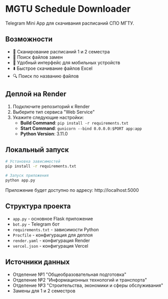 # MGTU Schedule Downloader

Telegram Mini App для скачивания расписаний СПО МГТУ.

## Возможности

- 📅 Сканирование расписаний 1 и 2 семестра
- 🔄 Поиск файлов замен
- 📱 Удобный интерфейс для мобильных устройств
- ⬇️ Быстрое скачивание файлов Excel
- 🔍 Поиск по названию файлов

## Деплой на Render

1. Подключите репозиторий к Render
2. Выберите тип сервиса "Web Service"
3. Укажите следующие настройки:
   - **Build Command**: `pip install -r requirements.txt`
   - **Start Command**: `gunicorn --bind 0.0.0.0:$PORT app:app`
   - **Python Version**: 3.11.0

## Локальный запуск

```bash
# Установка зависимостей
pip install -r requirements.txt

# Запуск приложения
python app.py
```

Приложение будет доступно по адресу: http://localhost:5000

## Структура проекта

- `app.py` - основное Flask приложение
- `bot.py` - Telegram бот
- `requirements.txt` - зависимости Python
- `Procfile` - конфигурация для деплоя
- `render.yaml` - конфигурация Render
- `vercel.json` - конфигурация Vercel

## Источники данных

- Отделение №1 "Общеобразовательная подготовка"
- Отделение №2 "Информационных технологий и транспорта"
- Отделение №3 "Строительства, экономики и сферы обслуживания"
- Замены для 1 и 2 семестров
